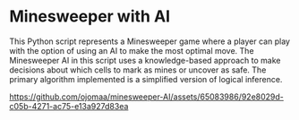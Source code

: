 # Minesweeper with AI

This Python script represents a Minesweeper game where a player can play with the option of using an AI to make the most optimal move. The Minesweeper AI in this script uses a knowledge-based approach to make decisions about which cells to mark as mines or uncover as safe. The primary algorithm implemented is a simplified version of logical inference.

https://github.com/ojomaa/minesweeper-AI/assets/65083986/92e8029d-c05b-4271-ac75-e13a927d83ea
